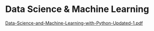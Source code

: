 # Data Science & Machine Learning
[Data-Science-and-Machine-Learning-with-Python-Updated-1.pdf](https://github.com/NBikashChakma/aiquest-ml-assignments-B-15/files/10785624/Data-Science-and-Machine-Learning-with-Python-Updated-1.pdf)
